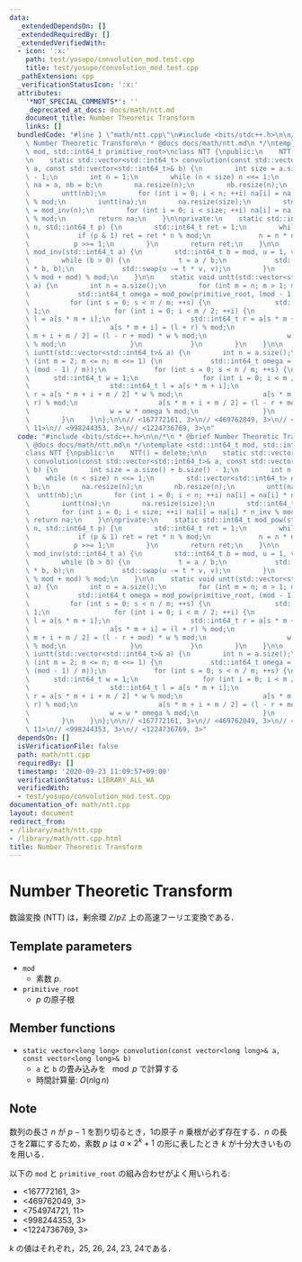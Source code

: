 ```yaml
---
data:
  _extendedDependsOn: []
  _extendedRequiredBy: []
  _extendedVerifiedWith:
  - icon: ':x:'
    path: test/yosupo/convolution_mod.test.cpp
    title: test/yosupo/convolution_mod.test.cpp
  _pathExtension: cpp
  _verificationStatusIcon: ':x:'
  attributes:
    '*NOT_SPECIAL_COMMENTS*': ''
    _deprecated_at_docs: docs/math/ntt.md
    document_title: Number Theoretic Transform
    links: []
  bundledCode: "#line 1 \"math/ntt.cpp\"\n#include <bits/stdc++.h>\n\n/*\n * @brief\
    \ Number Theoretic Transform\n * @docs docs/math/ntt.md\n */\ntemplate <std::int64_t\
    \ mod, std::int64_t primitive_root>\nclass NTT {\npublic:\n    NTT() = delete;\n\
    \n    static std::vector<std::int64_t> convolution(const std::vector<std::int64_t>&\
    \ a, const std::vector<std::int64_t>& b) {\n        int size = a.size() + b.size()\
    \ - 1;\n        int n = 1;\n        while (n < size) n <<= 1;\n        std::vector<std::int64_t>\
    \ na = a, nb = b;\n        na.resize(n);\n        nb.resize(n);\n        untt(na);\n\
    \        untt(nb);\n        for (int i = 0; i < n; ++i) na[i] = na[i] * nb[i]\
    \ % mod;\n        iuntt(na);\n        na.resize(size);\n        std::int64_t n_inv\
    \ = mod_inv(n);\n        for (int i = 0; i < size; ++i) na[i] = na[i] * n_inv\
    \ % mod;\n        return na;\n    }\n\nprivate:\n    static std::int64_t mod_pow(std::int64_t\
    \ n, std::int64_t p) {\n        std::int64_t ret = 1;\n        while (p > 0) {\n\
    \            if (p & 1) ret = ret * n % mod;\n            n = n * n % mod;\n \
    \           p >>= 1;\n        }\n        return ret;\n    }\n\n    static std::int64_t\
    \ mod_inv(std::int64_t a) {\n        std::int64_t b = mod, u = 1, v = 0, t;\n\
    \        while (b > 0) {\n            t = a / b;\n            std::swap(a -= t\
    \ * b, b);\n            std::swap(u -= t * v, v);\n        }\n        return (u\
    \ % mod + mod) % mod;\n    }\n\n    static void untt(std::vector<std::int64_t>&\
    \ a) {\n        int n = a.size();\n        for (int m = n; m > 1; m >>= 1) {\n\
    \            std::int64_t omega = mod_pow(primitive_root, (mod - 1) / m);\n  \
    \          for (int s = 0; s < n / m; ++s) {\n                std::int64_t w =\
    \ 1;\n                for (int i = 0; i < m / 2; ++i) {\n                    std::int64_t\
    \ l = a[s * m + i];\n                    std::int64_t r = a[s * m + i + m / 2];\n\
    \                    a[s * m + i] = (l + r) % mod;\n                    a[s *\
    \ m + i + m / 2] = (l - r + mod) * w % mod;\n                    w = w * omega\
    \ % mod;\n                }\n            }\n        }\n    }\n\n    static void\
    \ iuntt(std::vector<std::int64_t>& a) {\n        int n = a.size();\n        for\
    \ (int m = 2; m <= n; m <<= 1) {\n            std::int64_t omega = mod_inv(mod_pow(primitive_root,\
    \ (mod - 1) / m));\n            for (int s = 0; s < n / m; ++s) {\n          \
    \      std::int64_t w = 1;\n                for (int i = 0; i < m / 2; ++i) {\n\
    \                    std::int64_t l = a[s * m + i];\n                    std::int64_t\
    \ r = a[s * m + i + m / 2] * w % mod;\n                    a[s * m + i] = (l +\
    \ r) % mod;\n                    a[s * m + i + m / 2] = (l - r + mod) % mod;\n\
    \                    w = w * omega % mod;\n                }\n            }\n\
    \        }\n    }\n};\n\n// <167772161, 3>\n// <469762049, 3>\n// <754974721,\
    \ 11>\n// <998244353, 3>\n// <1224736769, 3>\n"
  code: "#include <bits/stdc++.h>\n\n/*\n * @brief Number Theoretic Transform\n *\
    \ @docs docs/math/ntt.md\n */\ntemplate <std::int64_t mod, std::int64_t primitive_root>\n\
    class NTT {\npublic:\n    NTT() = delete;\n\n    static std::vector<std::int64_t>\
    \ convolution(const std::vector<std::int64_t>& a, const std::vector<std::int64_t>&\
    \ b) {\n        int size = a.size() + b.size() - 1;\n        int n = 1;\n    \
    \    while (n < size) n <<= 1;\n        std::vector<std::int64_t> na = a, nb =\
    \ b;\n        na.resize(n);\n        nb.resize(n);\n        untt(na);\n      \
    \  untt(nb);\n        for (int i = 0; i < n; ++i) na[i] = na[i] * nb[i] % mod;\n\
    \        iuntt(na);\n        na.resize(size);\n        std::int64_t n_inv = mod_inv(n);\n\
    \        for (int i = 0; i < size; ++i) na[i] = na[i] * n_inv % mod;\n       \
    \ return na;\n    }\n\nprivate:\n    static std::int64_t mod_pow(std::int64_t\
    \ n, std::int64_t p) {\n        std::int64_t ret = 1;\n        while (p > 0) {\n\
    \            if (p & 1) ret = ret * n % mod;\n            n = n * n % mod;\n \
    \           p >>= 1;\n        }\n        return ret;\n    }\n\n    static std::int64_t\
    \ mod_inv(std::int64_t a) {\n        std::int64_t b = mod, u = 1, v = 0, t;\n\
    \        while (b > 0) {\n            t = a / b;\n            std::swap(a -= t\
    \ * b, b);\n            std::swap(u -= t * v, v);\n        }\n        return (u\
    \ % mod + mod) % mod;\n    }\n\n    static void untt(std::vector<std::int64_t>&\
    \ a) {\n        int n = a.size();\n        for (int m = n; m > 1; m >>= 1) {\n\
    \            std::int64_t omega = mod_pow(primitive_root, (mod - 1) / m);\n  \
    \          for (int s = 0; s < n / m; ++s) {\n                std::int64_t w =\
    \ 1;\n                for (int i = 0; i < m / 2; ++i) {\n                    std::int64_t\
    \ l = a[s * m + i];\n                    std::int64_t r = a[s * m + i + m / 2];\n\
    \                    a[s * m + i] = (l + r) % mod;\n                    a[s *\
    \ m + i + m / 2] = (l - r + mod) * w % mod;\n                    w = w * omega\
    \ % mod;\n                }\n            }\n        }\n    }\n\n    static void\
    \ iuntt(std::vector<std::int64_t>& a) {\n        int n = a.size();\n        for\
    \ (int m = 2; m <= n; m <<= 1) {\n            std::int64_t omega = mod_inv(mod_pow(primitive_root,\
    \ (mod - 1) / m));\n            for (int s = 0; s < n / m; ++s) {\n          \
    \      std::int64_t w = 1;\n                for (int i = 0; i < m / 2; ++i) {\n\
    \                    std::int64_t l = a[s * m + i];\n                    std::int64_t\
    \ r = a[s * m + i + m / 2] * w % mod;\n                    a[s * m + i] = (l +\
    \ r) % mod;\n                    a[s * m + i + m / 2] = (l - r + mod) % mod;\n\
    \                    w = w * omega % mod;\n                }\n            }\n\
    \        }\n    }\n};\n\n// <167772161, 3>\n// <469762049, 3>\n// <754974721,\
    \ 11>\n// <998244353, 3>\n// <1224736769, 3>"
  dependsOn: []
  isVerificationFile: false
  path: math/ntt.cpp
  requiredBy: []
  timestamp: '2020-09-23 11:09:57+09:00'
  verificationStatus: LIBRARY_ALL_WA
  verifiedWith:
  - test/yosupo/convolution_mod.test.cpp
documentation_of: math/ntt.cpp
layout: document
redirect_from:
- /library/math/ntt.cpp
- /library/math/ntt.cpp.html
title: Number Theoretic Transform
---
```

# Number Theoretic Transform

数論変換 (NTT) は，剰余環 $\mathbb{Z}/p\mathbb{Z}$ 上の高速フーリエ変換である．

## Template parameters

- `mod`
    - 素数 $p$.
- `primitive_root`
    - $p$ の原子根

## Member functions

- `static vector<long long> convolution(const vector<long long>& a, const vector<long long>& b)`
    - `a` と `b` の畳み込みを $\mod p$ で計算する
    - 時間計算量: $O(n\lg n)$

## Note

数列の長さ $n$ が $p - 1$ を割り切るとき，1の原子 $n$ 乗根が必ず存在する．$n$ の長さを2冪にするため，素数 $p$ は $a \times 2^k + 1$ の形に表したとき $k$ が十分大きいものを用いる．

以下の `mod` と `primitive_root` の組み合わせがよく用いられる:
- <167772161, 3>
- <469762049, 3>
- <754974721, 11>
- <998244353, 3>
- <1224736769, 3>

$k$ の値はそれぞれ，25, 26, 24, 23, 24である．